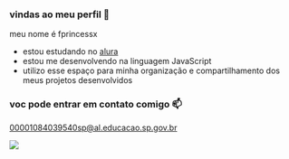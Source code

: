 ### vindas ao meu perfil 🏀

 meu nome é fprincessx

- estou estudando no [alura](https://www.alura.com.br)
- estou me desenvolvendo na linguagem JavaScript
- utilizo esse espaço para minha organização e compartilhamento dos meus projetos desenvolvidos

### voc pode entrar em contato comigo 📫

00001084039540sp@al.educacao.sp.gov.br



![](https://media1.tenor.com/m/xNgXZ5SrX-oAAAAC/steph-curry.gif)
